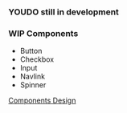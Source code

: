 ### YOUDO still in development

### WIP Components
- Button
- Checkbox
- Input
- Navlink
- Spinner

[Components Design](https://www.figma.com/file/AlJHPllHve4EJ5QBoPR2Wj/Untitled?node-id=2%3A2)